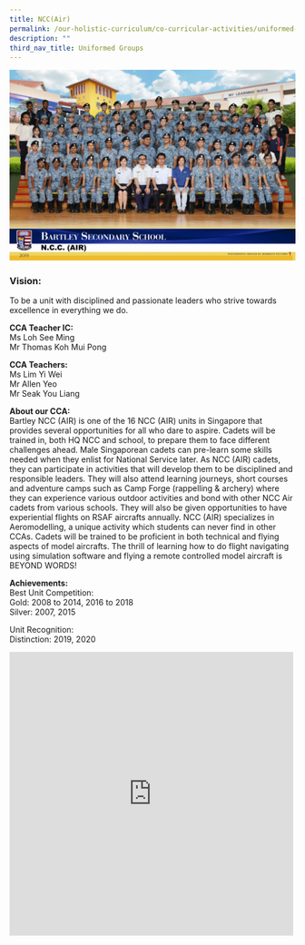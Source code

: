 ```yaml
---
title: NCC(Air)
permalink: /our-holistic-curriculum/co-curricular-activities/uniformed-groups/ncc-air/
description: ""
third_nav_title: Uniformed Groups
---
```

![](/images/NCC-(Air)-Formal.jpg)

### Vision:
To be a unit with disciplined and passionate leaders who strive towards excellence in everything we do.

**CCA Teacher IC:** <br>
Ms Loh See Ming <br>
Mr Thomas Koh Mui Pong <br>

**CCA Teachers:** <br> 
Ms Lim Yi Wei <br>
Mr Allen Yeo <br>
Mr Seak You Liang


**About our CCA:** <br>
Bartley NCC (AIR) is one of the 16 NCC (AIR) units in Singapore that provides several opportunities for all who dare to aspire. Cadets will be trained in, both HQ NCC and school, to prepare them to face different challenges ahead. Male Singaporean cadets can pre-learn some skills needed when they enlist for National Service later.
As NCC (AIR) cadets, they can participate in activities that will develop them to be disciplined and responsible leaders. They will also attend learning journeys, short courses and adventure camps such as Camp Forge (rappelling &amp; archery) where they can experience various outdoor activities and bond with other NCC Air cadets from various schools. They will also be given opportunities to have experiential flights on RSAF aircrafts annually.
NCC (AIR) specializes in Aeromodelling, a unique activity which students can never find in other CCAs. Cadets will be trained to be proficient in both technical and flying aspects of model aircrafts. The thrill of learning how to do flight navigating using simulation software and flying a remote controlled model aircraft is BEYOND WORDS!

**Achievements:** <br>
Best Unit Competition: <br>
Gold: 2008 to 2014, 2016 to 2018 <br>
Silver: 2007, 2015

Unit Recognition: <br>
Distinction: 2019, 2020

<iframe allowfullscreen="true" height="500" width="500" frameborder="0" src="https://docs.google.com/presentation/d/e/2PACX-1vT_e3qk3DaR7Bmfz71x-Hd8hBCPqEh-Z9-Kc2yxGVFcfTS8QfwAg__t0zgN295D8bOOK3X-nnVmrVap/embed?start=true&amp;loop=true&amp;delayms=10000"></iframe>